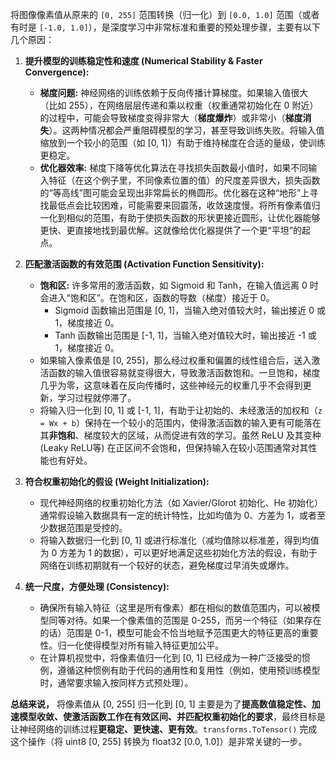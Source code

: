 将图像像素值从原来的 `[0, 255]` 范围转换（归一化）到 `[0.0, 1.0]` 范围（或者有时是 `[-1.0, 1.0]`），是深度学习中非常标准和重要的预处理步骤，主要有以下几个原因：

1.  **提升模型的训练稳定性和速度 (Numerical Stability & Faster Convergence):**
    *   **梯度问题:** 神经网络的训练依赖于反向传播计算梯度。如果输入值很大（比如 255），在网络层层传递和乘以权重（权重通常初始化在 0 附近）的过程中，可能会导致梯度变得非常大（**梯度爆炸**）或非常小（**梯度消失**）。这两种情况都会严重阻碍模型的学习，甚至导致训练失败。将输入值缩放到一个较小的范围（如 [0, 1]）有助于维持梯度在合适的量级，使训练更稳定。
    *   **优化器效率:** 梯度下降等优化算法在寻找损失函数最小值时，如果不同输入特征（在这个例子里，不同像素位置的值）的尺度差异很大，损失函数的“等高线”图可能会呈现出非常扁长的椭圆形。优化器在这种“地形”上寻找最低点会比较困难，可能需要来回震荡，收敛速度慢。将所有像素值归一化到相似的范围，有助于使损失函数的形状更接近圆形，让优化器能够更快、更直接地找到最优解。这就像给优化器提供了一个更“平坦”的起点。

2.  **匹配激活函数的有效范围 (Activation Function Sensitivity):**
    *   **饱和区:** 许多常用的激活函数，如 Sigmoid 和 Tanh，在输入值远离 0 时会进入“饱和区”。在饱和区，函数的导数（梯度）接近于 0。
        *   Sigmoid 函数输出范围是 [0, 1]，当输入绝对值较大时，输出接近 0 或 1，梯度接近 0。
        *   Tanh 函数输出范围是 [-1, 1]，当输入绝对值较大时，输出接近 -1 或 1，梯度接近 0。
    *   如果输入像素值是 [0, 255]，那么经过权重和偏置的线性组合后，送入激活函数的输入值很容易就变得很大，导致激活函数饱和。一旦饱和，梯度几乎为零，这意味着在反向传播时，这些神经元的权重几乎不会得到更新，学习过程就停滞了。
    *   将输入归一化到 [0, 1] 或 [-1, 1]，有助于让初始的、未经激活的加权和（`z = Wx + b`）保持在一个较小的范围内，使得激活函数的输入更有可能落在其**非饱和**、梯度较大的区域，从而促进有效的学习。虽然 ReLU 及其变种 (Leaky ReLU等) 在正区间不会饱和，但保持输入在较小范围通常对其性能也有好处。

3.  **符合权重初始化的假设 (Weight Initialization):**
    *   现代神经网络的权重初始化方法（如 Xavier/Glorot 初始化、He 初始化）通常假设输入数据具有一定的统计特性，比如均值为 0、方差为 1，或者至少数据范围是受控的。
    *   将输入数据归一化到 [0, 1] 或进行标准化（减均值除以标准差，得到均值为 0 方差为 1 的数据），可以更好地满足这些初始化方法的假设，有助于网络在训练初期就有一个较好的状态，避免梯度过早消失或爆炸。

4.  **统一尺度，方便处理 (Consistency):**
    *   确保所有输入特征（这里是所有像素）都在相似的数值范围内，可以被模型同等对待。如果一个像素值的范围是 0-255，而另一个特征（如果存在的话）范围是 0-1，模型可能会不恰当地赋予范围更大的特征更高的重要性。归一化使得模型对所有输入特征更加公平。
    *   在计算机视觉中，将像素值归一化到 [0, 1] 已经成为一种广泛接受的惯例，遵循这种惯例有助于代码的通用性和复用性（例如，使用预训练模型时，通常要求输入按同样方式预处理）。

**总结来说，** 将像素值从 [0, 255] 归一化到 [0, 1] 主要是为了**提高数值稳定性、加速模型收敛、使激活函数工作在有效区间、并匹配权重初始化的要求**，最终目标是让神经网络的训练过程**更稳定、更快速、更有效**。`transforms.ToTensor()` 完成这个操作（将 uint8 [0, 255] 转换为 float32 [0.0, 1.0]）是非常关键的一步。
